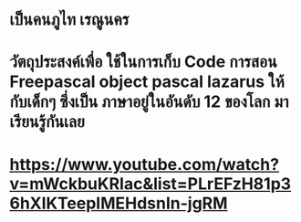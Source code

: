 # เป็นคนภูไท เรณูนคร  
# วัตถุประสงค์เพื่อ ใช้ในการเก็บ Code การสอน Freepascal object pascal lazarus ให้กับเด็กๆ ซึ่งเป็น ภาษาอยู่ในอันดับ 12 ของโลก มาเรียนรู้กันเลย
# https://www.youtube.com/watch?v=mWckbuKRIac&list=PLrEFzH81p36hXlKTeepIMEHdsnIn-jgRM


